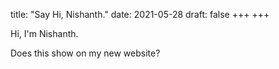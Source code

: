 title: "Say Hi, Nishanth."
date: 2021-05-28
draft: false
+++
+++

Hi, I'm Nishanth.

Does this show on my new website?